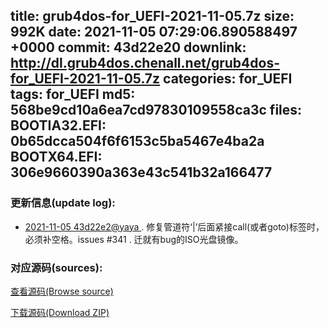 title: grub4dos-for_UEFI-2021-11-05.7z
size: 992K
date: 2021-11-05 07:29:06.890588497 +0000
commit: 43d22e20
downlink: http://dl.grub4dos.chenall.net/grub4dos-for_UEFI-2021-11-05.7z
categories: for_UEFI
tags: for_UEFI
md5: 568be9cd10a6ea7cd97830109558ca3c
files:
  BOOTIA32.EFI: 0b65dcca504f6f6153c5ba5467e4ba2a
  BOOTX64.EFI: 306e9660390a363e43c541b32a166477
---

### 更新信息(update log):
  * [2021-11-05 43d22e2@yaya ](https://github.com/chenall/grub4dos/commit/43d22e2028a96d21b2f4e847da0f0b7e0ed4bbd6)     ﻿. 修复管道符‘|’后面紧接call(或者goto)标签时，必须补空格。issues #341
      . 迁就有bug的ISO光盘镜像。


### 对应源码(sources):
  [查看源码(Browse source)](https://github.com/chenall/grub4dos/tree/43d22e2028a96d21b2f4e847da0f0b7e0ed4bbd6)

  [下载源码(Download ZIP)](https://github.com/chenall/grub4dos/archive/43d22e2028a96d21b2f4e847da0f0b7e0ed4bbd6.zip)
